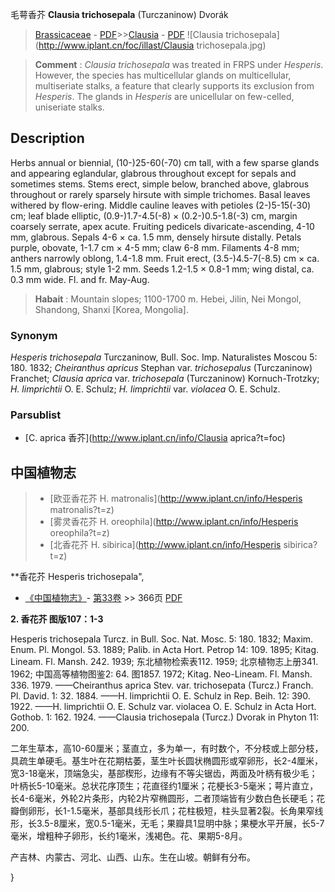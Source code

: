 毛萼香芥 **Clausia trichosepala** (Turczaninow) Dvorák

> [Brassicaceae](http://www.iplant.cn/info/Brassicaceae?t=foc) - [PDF](http://www.iplant.cn/foc/pdf/Brassicaceae.pdf)>>[Clausia](http://www.iplant.cn/info/Clausia?t=foc) - [PDF](http://www.iplant.cn/foc/pdf/Clausia.pdf)
![Clausia trichosepala](http://www.iplant.cn/foc/illast/Clausia trichosepala.jpg)


> **Comment** : 
> *Clausia trichosepala* was treated in FRPS under *Hesperis*. However, the species has multicellular glands on multicellular, multiseriate stalks, a feature that clearly supports its exclusion from *Hesperis*. The glands in *Hesperis* are unicellular on few-celled, uniseriate stalks.

## Description

Herbs annual or biennial, (10-)25-60(-70) cm tall, with a few sparse glands and appearing eglandular, glabrous throughout except for sepals and sometimes stems. Stems erect, simple below, branched above, glabrous throughout or rarely sparsely hirsute with simple trichomes. Basal leaves withered by flow-ering. Middle cauline leaves with petioles (2-)5-15(-30) cm; leaf blade elliptic, (0.9-)1.7-4.5(-8) × (0.2-)0.5-1.8(-3) cm, margin coarsely serrate, apex acute. Fruiting pedicels divaricate-ascending, 4-10 mm, glabrous. Sepals 4-6 × ca. 1.5 mm, densely hirsute distally. Petals purple, obovate, 1-1.7 cm × 4-5 mm; claw 6-8 mm. Filaments 4-8 mm; anthers narrowly oblong, 1.4-1.8 mm. Fruit erect, (3.5-)4.5-7(-8.5) cm × ca. 1.5 mm, glabrous; style 1-2 mm. Seeds 1.2-1.5 × 0.8-1 mm; wing distal, ca. 0.3 mm wide. Fl. and fr. May-Aug.


> **Habait** : 
> Mountain slopes; 1100-1700 m. Hebei, Jilin, Nei Mongol, Shandong, Shanxi [Korea, Mongolia].

### Synonym
*Hesperis trichosepala* Turczaninow, Bull. Soc. Imp. Naturalistes Moscou 5: 180. 1832; *Cheiranthus apricus* Stephan var. *trichosepalus* (Turczaninow) Franchet; *Clausia aprica* var. *trichosepala* (Turczaninow) Kornuch-Trotzky; *H. limprichtii* O. E. Schulz; *H. limprichtii* var. *violacea* O. E. Schulz.



### Parsublist

* [C.  aprica  香芥](http://www.iplant.cn/info/Clausia aprica?t=foc)

## 中国植物志

> * [欧亚香花芥  H.  matronalis](http://www.iplant.cn/info/Hesperis matronalis?t=z)
> * [雾灵香花芥  H.  oreophila](http://www.iplant.cn/info/Hesperis oreophila?t=z)
> * [北香花芥  H.  sibirica](http://www.iplant.cn/info/Hesperis sibirica?t=z)


**香花芥 Hesperis trichosepala",



* [《中国植物志》](http://www.iplant.cn/frps)- [第33卷](http://www.iplant.cn/frps/vol/33) >> 366页 [PDF](http://www.iplant.cn/frps/pdf/33/366.PDF)


**2. 香花芥 图版107：1-3**

Hesperis trichosepala Turcz. in Bull. Soc. Nat. Mosc. 5: 180. 1832; Maxim. Enum. Pl. Mongol. 53. 1889; Palib. in Acta Hort. Petrop 14: 109. 1895; Kitag. Lineam. Fl. Mansh. 242. 1939; 东北植物检索表112. 1959; 北京植物志上册341. 1962; 中国高等植物图鉴2: 64. 图1857. 1972; Kitag. Neo-Lineam. Fl. Mansh. 336. 1979. ——Cheiranthus aprica Stev. var. trichosepata (Turcz.) Franch. Pl. David. 1: 32. 1884. ——H. limprichtii O. E. Schulz in Rep. Beih. 12: 390. 1922. ——H. limprichtii O. E. Schulz var. violacea O. E. Schulz in Acta Hort. Gothob. 1: 162. 1924. ——Clausia trichosepala (Turcz.) Dvorak in Phyton 11: 200.

二年生草本，高10-60厘米；茎直立，多为单一，有时数个，不分枝或上部分枝，具疏生单硬毛。基生叶在花期枯萎，茎生叶长圆状椭圆形或窄卵形，长2-4厘米，宽3-18毫米，顶端急尖，基部楔形，边缘有不等尖锯齿，两面及叶柄有极少毛；叶柄长5-10毫米。总状花序顶生；花直径约1厘米；花梗长3-5毫米；萼片直立，长4-6毫米，外轮2片条形，内轮2片窄椭圆形，二者顶端皆有少数白色长硬毛；花瓣倒卵形，长1-1.5毫米，基部具线形长爪；花柱极短，柱头显著2裂。长角果窄线形，长3.5-8厘米，宽0.5-1毫米，无毛；果瓣具1显明中脉；果梗水平开展，长5-7毫米，增粗种子卵形，长约1毫米，浅褐色。花、果期5-8月。

产吉林、内蒙古、河北、山西、山东。生在山坡。朝鲜有分布。



}